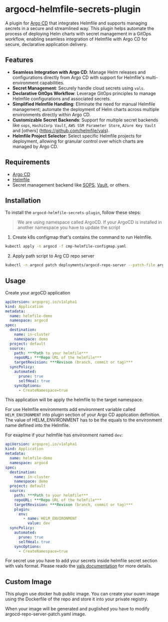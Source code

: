 # argocd-helmfile-secrets-plugin

A plugin for [Argo CD](https://argoproj.github.io/argo-cd/) that integrates Helmfile and supports managing secrets in a secure and streamlined way. This plugin helps automate the process of deploying Helm charts with secret management in a GitOps workflow, enabling seamless integration of Helmfile with Argo CD for secure, declarative application delivery.

## Features

- **Seamless Integration with Argo CD**: Manage Helm releases and configurations directly from Argo CD with support for Helmfile's multi-environment capabilities.
- **Secret Management**: Securely handle cloud secrets using `vals`.
- **Declarative GitOps Workflow**: Leverage GitOps principles to manage Helmfile configurations and associated secrets.
- **Simplified Helmfile Handling**: Eliminate the need for manual Helmfile management; automate the deployment of Helm charts across multiple environments directly within Argo CD.
- **Customizable Secret Backends**: Support for multiple secret backends like `sops`, `HashiCorp Vault`, `AWS SSM Parameter Store`, `Azure Key Vault` and [others] (https://github.com/helmfile/vals).
- **Helmfile Project Selector**: Select specific Helmfile projects for deployment, allowing for granular control over which charts are managed by Argo CD.

## Requirements

- [Argo CD](https://argoproj.github.io/argo-cd/)
- [Helmfile](https://github.com/roboll/helmfile)
- Secret management backend like [SOPS](https://github.com/mozilla/sops), [Vault](https://www.vaultproject.io/), or others.

## Installation

To install the `argocd-helmfile-secrets-plugin`, follow these steps:

> We are using namespace called ArgoCD. If your ArgoCD is installed in another namespace you have to update the script

1. Create k8s configmap that's contains the command to run Helmfile.
```bash
kubectl apply -n argocd -f cmp-helmfile-configmap.yaml
```
2. Apply path script to Arg CD repo server
```bash
kubectl -n argocd patch deployments/argocd-repo-server --patch-file argocd-repo-server-patch.yaml
````
## Usage

Create your argoCD application

```yaml
apiVersion: argoproj.io/v1alpha1
kind: Application
metadata:
  name: helmfile-demo
  namespace: argocd
spec:
  destination:
    name: in-cluster
    namespace: demo
  project: default
  source:
    path: ***Path to your helmfile***
    repoURL: ***Repo URL of the helmfile***
    targetRevision: ***Revison (branch, commit or tag)***
  syncPolicy:
    automated:
      prune: true
      selfHeal: true
    syncOptions:
      - CreateNamespace=true
```

This application will be apply the helmfile to the target namespace.

For use Helmfile environments add environment variable called `HELM_ENVIRONMENT` into plugin section of your Argo CD application definition. The value of HELM_ENVIRONMENT has to be the equals to the environment name defined into the Helmfile.

For exaplme if your helmfile has environment named `dev`:

```yaml
apiVersion: argoproj.io/v1alpha1
kind: Application
metadata:
  name: helmfile-demo
  namespace: argocd
spec:
  destination:
    name: in-cluster
    namespace: demo
  project: default
  source:
    path: ***Path to your helmfile***
    repoURL: ***Repo URL of the helmfile***
    targetRevision: ***Revison (branch, commit or tag)***
    plugin:
      env:
        - name: HELM_ENVIRONMENT
          value: dev
  syncPolicy:
    automated:
      prune: true
      selfHeal: true
    syncOptions:
      - CreateNamespace=true
```

For secret use you have to add your secrets inside helmfile secret section with vals format. Please reado the [vals documentation](https://github.com/helmfile/vals)  for more details.

## Custom Image
 This plugin use docker hub public image. You can create your ouwn image using the Dockerfile of the repo and store it into your private registry. 

 When your image will be generated and puglished you have to modify argocd-repo-server-patch.yaml image.

